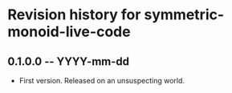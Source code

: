 # Revision history for symmetric-monoid-live-code

## 0.1.0.0 -- YYYY-mm-dd

* First version. Released on an unsuspecting world.
